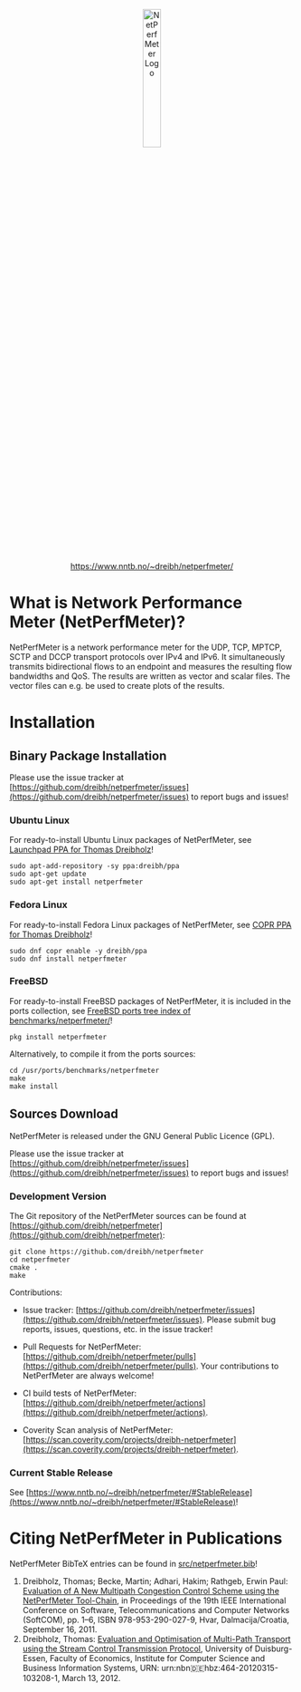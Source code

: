 <p align="center">
 <a href="https://www.nntb.no/~dreibh/netperfmeter/">
 <img alt="NetPerfMeter Logo" src="https://www.nntb.no/~dreibh/netperfmeter/EN-Logo-NetPerfMeter.svg" width="25%" /><br />
 https://www.nntb.no/~dreibh/netperfmeter/
 </a>
</p>

# What is Network Performance Meter&nbsp;(NetPerfMeter)?

NetPerfMeter is a network performance meter for the UDP, TCP, MPTCP, SCTP and DCCP transport protocols over IPv4 and IPv6. It simultaneously transmits bidirectional flows to an endpoint and measures the resulting flow bandwidths and QoS. The results are written as vector and scalar files. The vector files can e.g.&nbsp;be used to create plots of the results.


# Installation

## Binary Package Installation

Please use the issue tracker at [https://github.com/dreibh/netperfmeter/issues](https://github.com/dreibh/netperfmeter/issues) to report bugs and issues!

### Ubuntu Linux

For ready-to-install Ubuntu Linux packages of NetPerfMeter, see [Launchpad PPA for Thomas Dreibholz](https://launchpad.net/~dreibh/+archive/ubuntu/ppa/+packages?field.name_filter=netperfmeter&field.status_filter=published&field.series_filter=)!

```
sudo apt-add-repository -sy ppa:dreibh/ppa
sudo apt-get update
sudo apt-get install netperfmeter
```

### Fedora Linux

For ready-to-install Fedora Linux packages of NetPerfMeter, see [COPR PPA for Thomas Dreibholz](https://copr.fedorainfracloud.org/coprs/dreibh/ppa/package/netperfmeter/)!

```
sudo dnf copr enable -y dreibh/ppa
sudo dnf install netperfmeter
```

### FreeBSD

For ready-to-install FreeBSD packages of NetPerfMeter, it is included in the ports collection, see [FreeBSD ports tree index of benchmarks/netperfmeter/](https://cgit.freebsd.org/ports/tree/benchmarks/netperfmeter/)!

```
pkg install netperfmeter
```

Alternatively, to compile it from the ports sources:

```
cd /usr/ports/benchmarks/netperfmeter
make
make install
```

## Sources Download

NetPerfMeter is released under the GNU General Public Licence (GPL).

Please use the issue tracker at [https://github.com/dreibh/netperfmeter/issues](https://github.com/dreibh/netperfmeter/issues) to report bugs and issues!

### Development Version

The Git repository of the NetPerfMeter sources can be found at [https://github.com/dreibh/netperfmeter](https://github.com/dreibh/netperfmeter):

```
git clone https://github.com/dreibh/netperfmeter
cd netperfmeter
cmake .
make
```

Contributions:

- Issue tracker: [https://github.com/dreibh/netperfmeter/issues](https://github.com/dreibh/netperfmeter/issues).
  Please submit bug reports, issues, questions, etc. in the issue tracker!

- Pull Requests for NetPerfMeter: [https://github.com/dreibh/netperfmeter/pulls](https://github.com/dreibh/netperfmeter/pulls).
  Your contributions to NetPerfMeter are always welcome!

- CI build tests of NetPerfMeter: [https://github.com/dreibh/netperfmeter/actions](https://github.com/dreibh/netperfmeter/actions).

- Coverity Scan analysis of NetPerfMeter: [https://scan.coverity.com/projects/dreibh-netperfmeter](https://scan.coverity.com/projects/dreibh-netperfmeter).

### Current Stable Release

See [https://www.nntb.no/~dreibh/netperfmeter/#StableRelease](https://www.nntb.no/~dreibh/netperfmeter/#StableRelease)!


# Citing NetPerfMeter in Publications

NetPerfMeter BibTeX entries can be found in [src/netperfmeter.bib](src/netperfmeter.bib)!

1. Dreibholz, Thomas; Becke, Martin; Adhari, Hakim; Rathgeb, Erwin Paul: [Evaluation of A New Multipath Congestion Control Scheme using the NetPerfMeter Tool-Chain](https://www.wiwi.uni-due.de/fileadmin/fileupload/I-TDR/SCTP/Paper/SoftCOM2011.pdf), in Proceedings of the 19th IEEE International Conference on Software, Telecommunications and Computer Networks (SoftCOM), pp. 1–6, ISBN 978-953-290-027-9, Hvar, Dalmacija/Croatia, September 16, 2011.
2. Dreibholz, Thomas: [Evaluation and Optimisation of Multi-Path Transport using the Stream Control Transmission Protocol](https://duepublico2.uni-due.de/servlets/MCRFileNodeServlet/duepublico_derivate_00029737/Dre2012_final.pdf), University of Duisburg-Essen, Faculty of Economics, Institute for Computer Science and Business Information Systems, URN: urn:nbn:de:hbz:464-20120315-103208-1, March 13, 2012.
